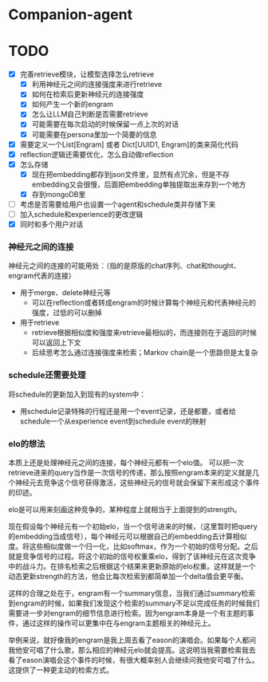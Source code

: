 # Companion-agent

# TODO

- [X] 完善retrieve模块，让模型选择怎么retrieve
  - [X] 利用神经元之间的连接强度来进行retrieve
  - [X] 如何在检索后更新神经元的连接强度
  - [X] 如何产生一个新的engram
  - [X] 怎么让LLM自己判断是否需要retrieve
  - [X] 可能需要在每次启动的时候保留一点上次的对话
  - [X] 可能需要在persona里加一个简要的信息
- [X] 需要定义一个List[Engram] 或者 Dict[UUID1, Engram]的类来简化代码
- [X] reflection逻辑还需要优化，怎么自动做reflection
- [X] 怎么存储
  - [X] 现在把embedding都存到json文件里，显然有点冗余，但是不存embedding又会很慢，后面把embedding单独提取出来存到一个地方
  - [X] 存到mongoDB里
- [ ] 考虑是否需要给用户也设置一个agent和schedule类并存储下来
- [ ] 加入schedule和experience的更改逻辑
- [X] 同时和多个用户对话

### 神经元之间的连接

神经元之间的连接的可能用处：（指的是原版的chat序列、chat和thought、engram代表的连接）

- 用于merge、delete神经元等
  - 可以在reflection或者转成engram的时候计算每个神经元和代表神经元的强度，过低的可以删掉
- 用于retrieve
  - retrieve根据相似度和强度来retrieve最相似的，而连接则在于返回的时候可以返回上下文
  - 后续思考怎么通过连接强度来检索；Markov chain是一个思路但是太复杂

### schedule还需要处理

将schedule的更新加入到现有的system中：

- 用schedule记录特殊的行程还是用一个event记录，还是都要，或者给schedule一个从experience event到schedule event的映射

### elo的想法

 本质上还是处理神经元之间的连接，每个神经元都有一个elo值。
 可以把一次retrieve进来的query当作是一次信号的传递，那么按照engram本来的定义就是几个神经元去竞争这个信号获得激活，这些神经元的信号就会保留下来形成这个事件的印迹。

elo是可以用来刻画这种竞争的，某种程度上就相当于上面提到的strength。

现在假设每个神经元有一个初始elo，当一个信号进来的时候，（这里暂时把query的embedding当成信号），每个神经元可以根据自己的embedding去计算相似度。将这些相似度做一个归一化，比如softmax，作为一个初始的信号分配。之后就是竞争信号的过程。将这个初始的信号权重乘elo，得到了该神经元在这次竞争中的战斗力。在排名检索之后根据这个结果来更新原始的elo权重。这样就是一个动态更新strength的方法，他会比每次检索到都简单加一个delta值会更平衡。

这样的合理之处在于，engram有一个summary信息，当我们通过summary检索到engram的时候，如果我们发现这个检索的summary不足以完成任务的时候我们需要进一步对engram的细节信息进行检索。因为engram本身是一个有主题的事件，通过这样的操作可以更集中在与engram主题相关的神经元上。

举例来说，就好像我的engram是我上周去看了eason的演唱会。如果每个人都问我他安可唱了什么歌，那么相应的神经元elo就会提高。这说明当我需要检索我去看了eason演唱会这个事件的时候，有很大概率别人会继续问我他安可唱了什么。这提供了一种更主动的检索方式。
